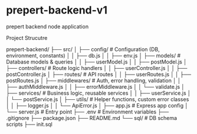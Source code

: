 # prepert-backend-v1
prepert backend node application

Project Strucutre

prepert-backend/
├── src/
│   ├── config/          # Configuration (DB, environment, constants)
│   │   ├── db.js
│   │   ├── env.js
│   ├── models/          # Database models & queries
│   │   ├── userModel.js
│   │   ├── postModel.js
│   ├── controllers/     # Route logic handlers
│   │   ├── userController.js
│   │   ├── postController.js
│   ├── routes/          # API routes
│   │   ├── userRoutes.js
│   │   ├── postRoutes.js
│   ├── middlewares/     # Auth, error handling, validation
│   │   ├── authMiddleware.js
│   │   ├── errorMiddleware.js
│   │   └── validate.js
│   ├── services/        # Business logic, reusable services
│   │   ├── userService.js
│   │   └── postService.js
│   ├── utils/           # Helper functions, custom error classes
│   │   ├── logger.js
│   │   └── ApiError.js
│   ├── app.js           # Express app config
│   └── server.js        # Entry point
├── .env                 # Environment variables
├── .gitignore
├── package.json
├── README.md
└── sql/                 # DB schema scripts
    ├── init.sql
